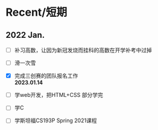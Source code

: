 # Recent/短期
## 2022 Jan.
- [ ] 补习高数，让因为新冠发烧而挂科的高数在开学补考中过掉<br>
- [ ] 滑一次雪
- [x] 完成三创赛的团队报名工作<br> **2023.01.14**
- [ ] 学web开发，把HTML+CSS 部分学完<br>
- [ ] 学C
- [ ] 学斯坦福CS193P Spring 2021课程
 
